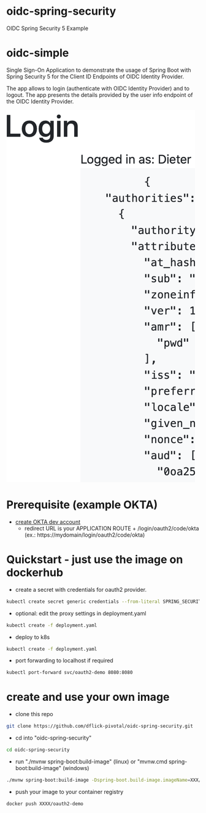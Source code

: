 # oidc-spring-security
OIDC Spring Security 5 Example
# oidc-simple
Single Sign-On Application to demonstrate the usage of Spring Boot with Spring Security 5 for the Client ID Endpoints of OIDC Identity Provider. 

The app allows to login (authenticate with OIDC Identity Provider) and to logout. The app presents the details provided by the user info endpoint of the OIDC Identity Provider.

![app](doc/app01.png)

# Prerequisite (example OKTA)
* [create OKTA dev account](https://developer.okta.com/signup/)
    * redirect URL is your APPLICATION ROUTE + /login/oauth2/code/okta (ex.: https://mydomain/login/oauth2/code/okta)

# Quickstart - just use the image on dockerhub
- create a secret with credentials for oauth2 provider.
````bash
kubectl create secret generic credentials --from-literal SPRING_SECURITY_OAUTH2_CLIENT_REGISTRATION_OKTA_SCOPE=openid --from-literal SPRING_SECURITY_OAUTH2_CLIENT_REGISTRATION_OKTA_CLIENT-ID=XXX --from-literal SPRING_SECURITY_OAUTH2_CLIENT_REGISTRATION_OKTA_CLIENT-SECRET=XXX --from-literal SPRING_SECURITY_OAUTH2_CLIENT_PROVIDER_OKTA_ISSUER-URI=https://dev-XXX.okta.com/oauth2/default
````
- optional: edit the proxy settings in deployment.yaml
````bash
kubectl create -f deployment.yaml
````
- deploy to k8s
````bash
kubectl create -f deployment.yaml
````
- port forwarding to localhost if required
````bash
kubectl port-forward svc/oauth2-demo 8080:8080
````
# create and use your own image
- clone this repo
````bash
git clone https://github.com/dflick-pivotal/oidc-spring-security.git
````
- cd into "oidc-spring-security"
````bash
cd oidc-spring-security
````
- run "./mvnw spring-boot:build-image" (linux) or "mvnw.cmd spring-boot:build-image" (windows)
````bash
./mvnw spring-boot:build-image -Dspring-boot.build-image.imageName=XXX/oauth2-demo -DskipTests
````
- push your image to your container registry
````bash
docker push XXXX/oauth2-demo
````


